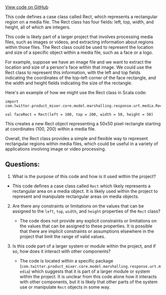 [View code on GitHub](https://github.com/misbahsy/the-algorithm/product-mixer/core/src/main/scala/com/twitter/product_mixer/core/model/marshalling/response/urt/media/Rect.scala)

This code defines a case class called Rect, which represents a rectangular region on a media file. The Rect class has four fields: left, top, width, and height, all of which are integers. 

This code is likely part of a larger project that involves processing media files, such as images or videos, and extracting information about regions within those files. The Rect class could be used to represent the location and size of a specific object within a media file, such as a face or a logo. 

For example, suppose we have an image file and we want to extract the location and size of a person's face within that image. We could use the Rect class to represent this information, with the left and top fields indicating the coordinates of the top-left corner of the face rectangle, and the width and height fields indicating the size of the rectangle. 

Here's an example of how we might use the Rect class in Scala code:

```
import com.twitter.product_mixer.core.model.marshalling.response.urt.media.Rect

val faceRect = Rect(left = 100, top = 200, width = 50, height = 50)
```

This creates a new Rect object representing a 50x50 pixel rectangle starting at coordinates (100, 200) within a media file. 

Overall, the Rect class provides a simple and flexible way to represent rectangular regions within media files, which could be useful in a variety of applications involving image or video processing.
## Questions: 
 1. What is the purpose of this code and how is it used within the project?
   - This code defines a case class called `Rect` which likely represents a rectangular area on a media object. It is likely used within the project to represent and manipulate rectangular areas on media objects.

2. Are there any constraints or limitations on the values that can be assigned to the `left`, `top`, `width`, and `height` properties of the `Rect` class?
   - The code does not provide any explicit constraints or limitations on the values that can be assigned to these properties. It is possible that there are implicit constraints or assumptions elsewhere in the project that limit the range of valid values.

3. Is this code part of a larger system or module within the project, and if so, how does it interact with other components?
   - The code is located within a specific package (`com.twitter.product_mixer.core.model.marshalling.response.urt.media`) which suggests that it is part of a larger module or system within the project. It is unclear from this code alone how it interacts with other components, but it is likely that other parts of the system use or manipulate `Rect` objects in some way.